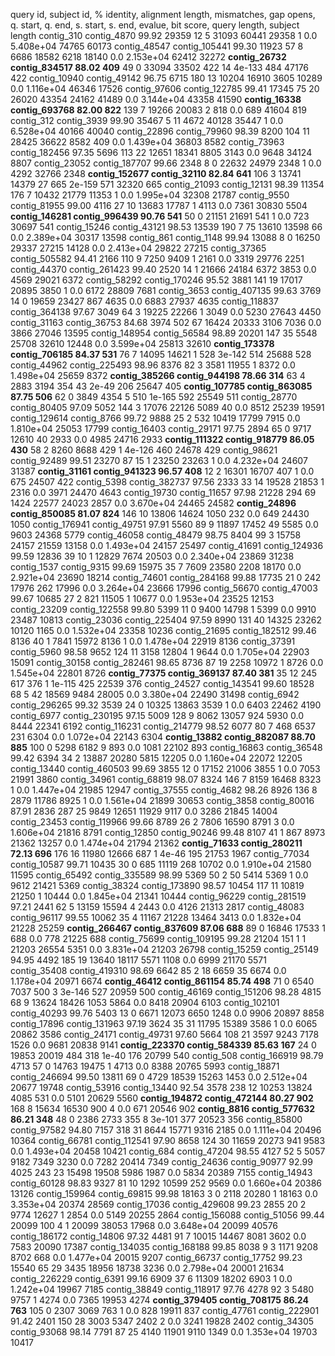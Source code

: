 query id, subject id, % identity, alignment length, mismatches, gap opens, q. start, q. end, s. start, s. end, evalue, bit score, query length, subject length
contig_310	contig_4870	99.92	29359	12	5	31093	60441	29358	1	0.0	5.408e+04	74765	60173
contig_48547	contig_105441	99.30	11923	57	8	6686	18582	6218	18140	0.0	2.153e+04	62412	32272
**contig_26732	contig_834517	88.02	409**	49	0	33094	33502	422	14	4e-133	 484	47176	422
contig_10940	contig_49142	96.75	6715	180	13	10204	16910	3605	10289	0.0	1.116e+04	46346	17526
contig_97606	contig_122785	99.41	17345	75	20	26020	43354	24162	41489	0.0	3.144e+04	43358	41590
**contig_16338	contig_693768	82.00	822**	139	7	19266	20083	2	818	0.0	 689	41604	819
contig_312	contig_3939	99.90	35467	5	11	4672	40128	35447	1	0.0	6.528e+04	40166	40040
contig_22896	contig_79960	98.39	8200	104	11	28425	36622	8582	409	0.0	1.439e+04	36803	8582
contig_73963	contig_182456	97.35	5696	113	22	12651	18341	8805	3143	0.0	9648	34124	8807
contig_23052	contig_187707	99.66	2348	8	0	22632	24979	2348	1	0.0	4292	32766	2348
**contig_152677	contig_32110	82.84	641**	106	3	13741	14379	27	665	2e-159	 571	32320	665
contig_21093	contig_12131	98.39	11354	176	7	10432	21779	11353	1	0.0	1.995e+04	32308	21787
contig_9550	contig_81955	99.00	4116	27	10	13683	17787	1	4113	0.0	7361	30830	5504
**contig_146281	contig_996439	90.76	541**	50	0	21151	21691	541	1	0.0	 723	30697	541
contig_15246	contig_43121	98.53	13539	190	7	75	13610	13598	66	0.0	2.389e+04	30317	13598
contig_861	contig_1148	99.94	13088	8	0	16250	29337	27215	14128	0.0	2.413e+04	29822	27215
contig_37365	contig_505582	94.41	2166	110	9	7250	9409	1	2161	0.0	3319	29776	2251
contig_44370	contig_261423	99.40	2520	14	1	21666	24184	6372	3853	0.0	4569	29021	6372
contig_58292	contig_170246	95.52	3881	141	19	17017	20895	3850	1	0.0	6172	28809	7681
contig_3653	contig_407135	99.63	3769	14	0	19659	23427	867	4635	0.0	6883	27937	4635
contig_118837	contig_364138	97.67	3049	64	3	19225	22266	1	3049	0.0	5230	27643	4450
contig_31163	contig_36753	84.68	3974	502	67	16424	20333	3106	7036	0.0	3866	27046	13595
contig_148954	contig_56584	98.89	20201	147	35	5548	25708	32610	12448	0.0	3.599e+04	25813	32610
**contig_173378	contig_706185	84.37	531**	76	7	14095	14621	1	528	3e-142	 514	25688	528
contig_44962	contig_225493	98.96	8376	82	3	3581	11955	1	8372	0.0	1.498e+04	25659	8372
**contig_385266	contig_944198	78.66	314**	63	4	2883	3194	354	43	2e-49	 206	25647	405
**contig_107785	contig_863085	87.75	506**	62	0	3849	4354	5	510	1e-165	 592	25549	511
contig_28770	contig_80405	97.09	5052	144	3	17076	22126	5089	40	0.0	8512	25239	19591
contig_129614	contig_8766	99.72	9888	25	2	532	10419	17799	7915	0.0	1.810e+04	25053	17799
contig_16403	contig_29171	97.75	2894	65	0	9717	12610	40	2933	0.0	4985	24716	2933
**contig_111322	contig_918779	86.05	430**	58	2	8260	8688	429	1	4e-126	 460	24678	429
contig_98621	contig_92489	99.51	23270	87	15	1	23250	23263	1	0.0	4.232e+04	24607	31387
**contig_31161	contig_941323	96.57	408**	12	2	16301	16707	407	1	0.0	 675	24507	422
contig_5398	contig_382737	97.56	2333	33	14	19528	21853	1	2316	0.0	3971	24470	4643
contig_19730	contig_11657	97.98	21228	294	69	1424	22577	24023	2857	0.0	3.670e+04	24465	24582
**contig_24896	contig_850085	81.07	824**	146	10	13806	14624	1050	232	0.0	 649	24430	1050
contig_176941	contig_49751	97.91	5560	89	9	11897	17452	49	5585	0.0	9603	24368	5779
contig_46058	contig_48479	98.75	8404	99	3	15758	24157	21559	13158	0.0	1.493e+04	24157	25497
contig_41691	contig_124936	99.59	12836	39	10	1	12829	7674	20503	0.0	2.340e+04	23869	31238
contig_1537	contig_9315	99.69	15975	35	7	7609	23580	2208	18170	0.0	2.921e+04	23690	18214
contig_74601	contig_284168	99.88	17735	21	0	242	17976	262	17996	0.0	3.264e+04	23666	17996
contig_56670	contig_47003	99.67	10685	27	2	821	11505	1	10677	0.0	1.953e+04	23525	12153
contig_23209	contig_122558	99.80	5399	11	0	9400	14798	1	5399	0.0	9910	23487	10813
contig_23036	contig_225404	97.59	8990	131	40	14325	23262	10120	1165	0.0	1.532e+04	23358	10236
contig_21695	contig_182512	99.46	8136	40	1	7841	15972	8136	1	0.0	1.478e+04	22919	8136
contig_37391	contig_5960	98.58	9652	124	11	3158	12804	1	9644	0.0	1.705e+04	22903	15091
contig_30158	contig_282461	98.65	8736	87	19	2258	10972	1	8726	0.0	1.545e+04	22801	8726
**contig_77375	contig_369137	87.40	381**	35	12	245	617	376	1	1e-115	 425	22539	376
contig_24527	contig_143541	99.60	18528	68	5	42	18569	9484	28005	0.0	3.380e+04	22490	31498
contig_6942	contig_296265	99.32	3539	24	0	10325	13863	3539	1	0.0	6403	22462	4190
contig_6977	contig_230195	97.15	5009	128	9	8062	13057	924	5930	0.0	8444	22341	6192
contig_116231	contig_214779	98.52	6077	80	7	468	6537	231	6304	0.0	1.072e+04	22143	6304
**contig_13882	contig_882087	88.70	885**	100	0	5298	6182	9	893	0.0	1081	22102	893
contig_16863	contig_36548	99.42	6394	34	2	13887	20280	5815	12205	0.0	1.160e+04	22072	12205
contig_13440	contig_460503	99.69	3855	12	0	17152	21006	3855	1	0.0	7053	21991	3860
contig_34961	contig_68819	98.07	8324	146	7	8159	16468	8323	1	0.0	1.447e+04	21985	12947
contig_37555	contig_4682	98.26	8926	136	8	2879	11786	8925	1	0.0	1.561e+04	21899	30653
contig_3858	contig_80016	87.91	2836	287	25	9849	12651	11929	9117	0.0	3286	21845	14004
contig_23453	contig_119966	99.66	8789	26	2	7806	16590	8791	3	0.0	1.606e+04	21816	8791
contig_12850	contig_90246	99.48	8107	41	1	867	8973	21362	13257	0.0	1.474e+04	21794	21362
**contig_71633	contig_280211	72.13	696**	176	16	11980	12666	687	1	4e-46	 195	21753	1967
contig_77034	contig_10587	99.71	10435	30	0	685	11119	268	10702	0.0	1.910e+04	21580	11595
contig_65492	contig_335589	98.99	5369	50	2	50	5414	5369	1	0.0	9612	21421	5369
contig_38324	contig_173890	98.57	10454	117	11	10819	21250	1	10444	0.0	1.845e+04	21341	10444
contig_96229	contig_281519	97.21	2441	62	5	13159	15594	4	2443	0.0	4126	21313	2817
contig_48083	contig_96117	99.55	10062	35	4	11167	21228	13464	3413	0.0	1.832e+04	21228	25259
**contig_266467	contig_837609	87.06	688**	89	0	16846	17533	1	688	0.0	 778	21225	688
contig_75699	contig_109195	99.28	21204	151	1	1	21203	26554	5351	0.0	3.831e+04	21203	26798
contig_15259	contig_25149	94.95	4492	185	19	13640	18117	5571	1108	0.0	6999	21170	5571
contig_35408	contig_419310	98.69	6642	85	2	18	6659	35	6674	0.0	1.178e+04	20971	6674
**contig_46412	contig_861154	85.74	498**	71	0	6540	7037	500	3	3e-146	 527	20959	500
contig_46169	contig_151206	98.28	4815	68	9	13624	18426	1053	5864	0.0	8418	20904	6103
contig_102101	contig_40293	99.76	5403	13	0	6671	12073	6650	1248	0.0	9906	20897	8858
contig_17896	contig_131963	97.19	3624	35	31	11795	15389	3586	1	0.0	6065	20862	3586
contig_24171	contig_49731	97.60	5664	108	21	3597	9243	7178	1526	0.0	9681	20838	9141
**contig_223370	contig_584339	85.63	167**	24	0	19853	20019	484	318	1e-40	 176	20799	540
contig_508	contig_166919	98.79	4713	57	0	14763	19475	1	4713	0.0	8388	20765	5993
contig_18871	contig_246694	99.50	13811	69	0	4729	18539	15263	1453	0.0	2.512e+04	20677	19748
contig_53916	contig_13440	92.54	3578	238	12	10253	13824	4085	531	0.0	5101	20629	5560
**contig_194872	contig_472144	80.27	902**	168	8	15634	16530	900	4	0.0	 671	20546	902
**contig_8816	contig_577632	86.21	348**	48	0	2386	2733	355	8	3e-101	 377	20523	356
contig_85800	contig_97582	94.80	7157	318	31	8644	15771	9316	2185	0.0	1.111e+04	20496	10364
contig_66781	contig_112541	97.90	8658	124	30	11659	20273	941	9583	0.0	1.493e+04	20458	10421
contig_684	contig_47204	98.55	4127	52	5	5057	9182	7349	3230	0.0	7282	20414	7349
contig_24636	contig_90977	92.99	4025	243	23	15498	19508	5986	1987	0.0	5834	20389	7155
contig_14943	contig_60128	98.83	9327	81	10	1292	10599	252	9569	0.0	1.660e+04	20386	13126
contig_159964	contig_69815	99.98	18163	3	0	2118	20280	1	18163	0.0	3.353e+04	20374	28569
contig_17036	contig_429608	99.23	2855	20	2	9774	12627	1	2854	0.0	5149	20255	2864
contig_156088	contig_51056	99.44	20099	100	4	1	20099	38053	17968	0.0	3.648e+04	20099	40576
contig_186172	contig_14806	97.32	4481	91	7	10015	14467	8081	3602	0.0	7583	20090	17387
contig_134035	contig_168188	99.85	8038	9	3	1171	9208	8702	668	0.0	1.477e+04	20015	9207
contig_66737	contig_17752	99.23	15540	65	29	3435	18956	18738	3236	0.0	2.798e+04	20001	21634
contig_226229	contig_6391	99.16	6909	37	6	11309	18202	6903	1	0.0	1.242e+04	19967	7185
contig_38849	contig_118917	97.76	4278	92	3	5480	9757	1	4274	0.0	7365	19953	4274
**contig_379405	contig_708175	86.24	763**	105	0	2307	3069	763	1	0.0	 828	19911	837
contig_47761	contig_222901	91.42	2401	150	28	3003	5347	2402	2	0.0	3241	19828	2402
contig_34305	contig_93068	98.14	7791	87	25	4140	11901	9110	1349	0.0	1.353e+04	19703	10417
